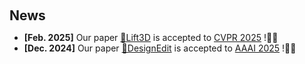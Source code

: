 <h2 id="news" style="margin: 60px 0px 10px;">News</h2>
<ul>
<li><strong>[Feb. 2025]</strong> Our paper <a href="https://lift3d-web.github.io/">🤖Lift3D</a> is accepted to <a href="https://cvpr.thecvf.com/">CVPR 2025</a> !🎉🎉</li>
<!-- - **[Feb. 2025]** Our paper 🤖Lift3D is accepted to CVPR 2025 🎉🎉.
- **[Dec. 2024]** Our paper 🌿DesignEdit is accepted to AAAI 2025 🎉🎉. -->
<li><strong>[Dec. 2024]</strong> Our paper <a href="https://design-edit.github.io/">🌿DesignEdit</a> is accepted to <a href="https://aaai.org/conference/aaai/aaai-25/">AAAI 2025</a> !🎉🎉</li>
</ul>
